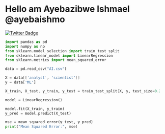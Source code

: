 # Hello am Ayebazibwe Ishmael @ayebaishmo
[![Twitter Badge](https://img.shields.io/badge/-@ayebaishmo-1ca0f1?style=flat-square&labelColor=1ca0f1&logo=twitter&logoColor=white&link=https://twitter.com/ishmo256)](https://twitter.com/ishmo256)

```python
import pandas as pd
import numpy as np
from sklearn.model_selection import train_test_split
from sklearn.linear_model import LinearRegression
from sklearn.metrics import mean_squared_error

data = pd.read_csv("AI.csv")

X = data[['analyst', 'scientist']]
y = data['ML']

X_train, X_test, y_train, y_test = train_test_split(X, y, test_size=0.2, random_state=42)

model = LinearRegression()

model.fit(X_train, y_train)
y_pred = model.predict(X_test)

mse = mean_squared_error(y_test, y_pred)
print("Mean Squared Error:", mse)


```




